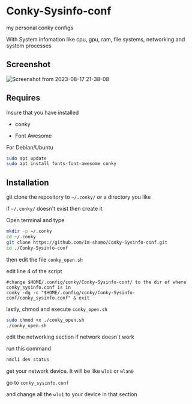 # Conky-Sysinfo-conf

my personal conky configs

With System infomation like cpu, gpu, ram, file systems, networking and system processes

## Screenshot

![Screenshot from 2023-08-17 21-38-08](https://github.com/Im-shamo/Conky-configs/assets/59657733/4c22dcc2-69b3-44e6-91cb-5c7f2739905d)

## Requires
Insure that you have installed

* conky

* Font Awesome

For Debian/Ubuntu

```bash
sudo apt update
sudo apt install fonts-font-awesome conky
```
## Installation

git clone the repository to `~/.conky/` or a directory you like

if `~/.conky/` doesn't exist then create it

Open terminal and type

```bash
mkdir -p ~/.conky
cd ~/.conky
git clone https://github.com/Im-shamo/Conky-Sysinfo-conf.git
cd ./Conky-Sysinfo-conf
```
then edit the file `conky_open.sh`

edit line 4 of the script

    #change $HOME/.config/conky/Conky-Sysinfo-conf/ to the dir of where conky_sysinfo.conf is in
    conky -dq -c "$HOME/.config/conky/Conky-Sysinfo-conf/conky_sysinfo.conf" & exit

lastly, chmod and execute `conky_open.sh`

```bash
sudo chmod +x ./conky_open.sh
./conky_open.sh
```


edit the networking section if network doesn`t work

run this command 

```bash
nmcli dev status
```
get your network device. It will be like `wlo1` or `wlan0`

go to `conky_sysinfo.conf`

and change all the `wlo1` to your device in that section
